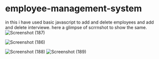 # employee-management-system
in this i have used basic javascript to  add and delete employees and add and delete interviewe.
here a glimpse of scrrnshot to show the same.
![Screenshot (187)](https://user-images.githubusercontent.com/88340167/169711666-4100cbc8-eab1-4336-a859-7ad44c159eae.png)

![Screenshot (186)](https://user-images.githubusercontent.com/88340167/169711658-93d2e105-2547-4819-bbd3-d736fe1e7e0b.png)

![Screenshot (188)](https://user-images.githubusercontent.com/88340167/169711636-9a85dbdc-fbb5-4cbe-abbe-ba4c020d5795.png)
![Screenshot (189)](https://user-images.githubusercontent.com/88340167/169711643-1d094157-cb4d-47a6-aaa4-7703896c1363.png)

